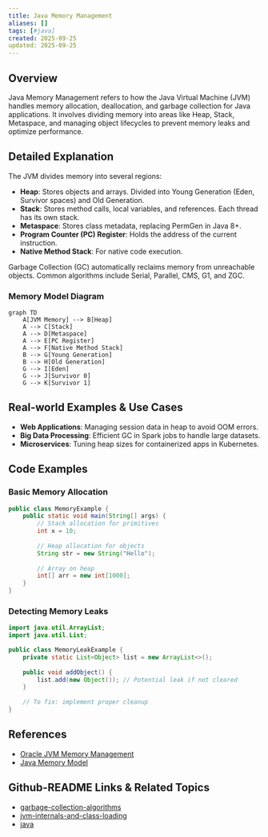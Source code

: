 ```yaml
---
title: Java Memory Management
aliases: []
tags: [#java]
created: 2025-09-25
updated: 2025-09-25
---
```


## Overview

Java Memory Management refers to how the Java Virtual Machine (JVM) handles memory allocation, deallocation, and garbage collection for Java applications. It involves dividing memory into areas like Heap, Stack, Metaspace, and managing object lifecycles to prevent memory leaks and optimize performance.

## Detailed Explanation

The JVM divides memory into several regions:

- **Heap**: Stores objects and arrays. Divided into Young Generation (Eden, Survivor spaces) and Old Generation.
- **Stack**: Stores method calls, local variables, and references. Each thread has its own stack.
- **Metaspace**: Stores class metadata, replacing PermGen in Java 8+.
- **Program Counter (PC) Register**: Holds the address of the current instruction.
- **Native Method Stack**: For native code execution.

Garbage Collection (GC) automatically reclaims memory from unreachable objects. Common algorithms include Serial, Parallel, CMS, G1, and ZGC.

### Memory Model Diagram

```mermaid
graph TD
    A[JVM Memory] --> B[Heap]
    A --> C[Stack]
    A --> D[Metaspace]
    A --> E[PC Register]
    A --> F[Native Method Stack]
    B --> G[Young Generation]
    B --> H[Old Generation]
    G --> I[Eden]
    G --> J[Survivor 0]
    G --> K[Survivor 1]
```

## Real-world Examples & Use Cases

- **Web Applications**: Managing session data in heap to avoid OOM errors.
- **Big Data Processing**: Efficient GC in Spark jobs to handle large datasets.
- **Microservices**: Tuning heap sizes for containerized apps in Kubernetes.

## Code Examples

### Basic Memory Allocation

```java
public class MemoryExample {
    public static void main(String[] args) {
        // Stack allocation for primitives
        int x = 10;
        
        // Heap allocation for objects
        String str = new String("Hello");
        
        // Array on heap
        int[] arr = new int[1000];
    }
}
```

### Detecting Memory Leaks

```java
import java.util.ArrayList;
import java.util.List;

public class MemoryLeakExample {
    private static List<Object> list = new ArrayList<>();
    
    public void addObject() {
        list.add(new Object()); // Potential leak if not cleared
    }
    
    // To fix: implement proper cleanup
}
```

## References

- [Oracle JVM Memory Management](https://docs.oracle.com/javase/8/docs/technotes/guides/vm/gctuning/)
- [Java Memory Model](https://www.oracle.com/java/technologies/javase/memorymanagement-whitepaper.pdf)

## Github-README Links & Related Topics

- [garbage-collection-algorithms](../garbage-collection-algorithms/README.md)
- [jvm-internals-and-class-loading](../jvm-internals-and-class-loading/README.md)
- [java](../java/README.md)
